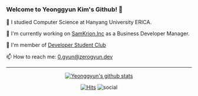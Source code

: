 
### Welcome to Yeonggyun Kim's Github! 👋
🏫 I studied Computer Science at Hanyang University ERICA.

🔭 I'm currently working on [SamKrion.Inc](http://samkrion.com/) as a Business Developer Manager.

🍭 I'm member of [Developer Student Club](https://developers.google.com/community/dsc)

📫 How to reach me: 0.gyun@zerogyun.dev
<hr>
<div align=center>
  
  [![Yeonggyun's github stats](https://github-readme-stats.vercel.app/api?username=CXZ7720)](https://github.com/anuraghazra/github-readme-stats)
  
  [![Hits](https://hits.seeyoufarm.com/api/count/incr/badge.svg?url=https%3A%2F%2Fgithub.com%2FCXZ7720)](https://hits.seeyoufarm.com)
  ![social](https://img.shields.io/github/followers/CXZ7720?style=social)
</div>

<!--
**CXZ7720/CXZ7720** is a ✨ _special_ ✨ repository because its `README.md` (this file) appears on your GitHub profile.

Here are some ideas to get you started:

- 🔭 I’m currently working on ...
- 🌱 I’m currently learning ...
- 👯 I’m looking to collaborate on ...
- 🤔 I’m looking for help with ...
- 💬 Ask me about ...
- 📫 How to reach me: ...
- 😄 Pronouns: ...
- ⚡ Fun fact: ...
-->
